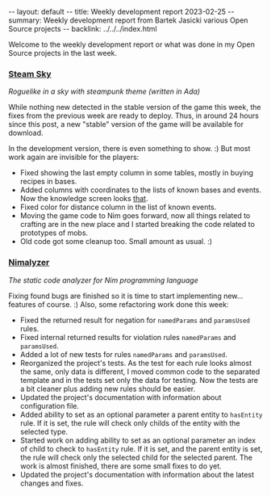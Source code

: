 -- layout: default
-- title: Weekly development report 2023-02-25
-- summary: Weekly development report from Bartek Jasicki various Open Source projects
-- backlink: ../../../index.html

Welcome to the weekly development report or what was done in my Open Source
projects in the last week.

### [Steam Sky](https://www.laeran.pl/repositories/steamsky)

*Roguelike in a sky with steampunk theme (written in Ada)*

While nothing new detected in the stable version of the game this week, the
fixes from the previous week are ready to deploy. Thus, in around 24 hours
since this post, a new "stable" version of the game will be available for
download.

In the development version, there is even something to show. :) But most work
again are invisible for the players:

* Fixed showing the last empty column in some tables, mostly in buying recipes
  in bases.
* Added columns with coordinates to the lists of known bases and events. Now
  the knowledge screen looks [that](https://imgur.com/GpncUni).
* Fixed color for distance column in the list of known events.
* Moving the game code to Nim goes forward, now all things related to crafting
  are in the new place and I started breaking the code related to prototypes
  of mobs.
* Old code got some cleanup too. Small amount as usual. :)

### [Nimalyzer](https://www.laeran.pl/repositories/nimalyzer)

*The static code analyzer for Nim programming language*

Fixing found bugs are finished so it is time to start implementing new...
features of course. :) Also, some refactoring work done this week:

* Fixed the returned result for negation for `namedParams` and `paramsUsed`
  rules.
* Fixed internal returned results for violation rules `namedParams` and
  `paramsUsed`.
* Added a lot of new tests for rules `namedParams` and `paramsUsed`.
* Reorganized the project's tests. As the test for each rule looks almost the
  same, only data is different, I moved common code to the separated template
  and in the tests set only the data for testing. Now the tests are a bit
  cleaner plus adding new rules should be easier.
* Updated the project's documentation with information about configuration
  file.
* Added ability to set as an optional parameter a parent entity to `hasEntity`
  rule. If it is set, the rule will check only childs of the entity with the
  selected type.
* Started work on adding ability to set as an optional parameter an index of
  child to check to `hasEntity` rule. If it is set, and the parent entity is
  set, the rule will check only the selected child for the selected parent.
  The work is almost finished, there are some small fixes to do yet.
* Updated the project's documentation with information about the latest
  changes and fixes.
